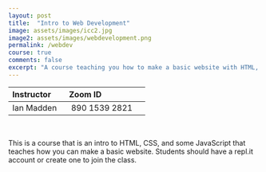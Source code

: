 ```yaml
---
layout: post
title:  "Intro to Web Development"
image: assets/images/icc2.jpg
image2: assets/images/webdevelopment.png
permalink: /webdev
course: true
comments: false
excerpt: "A course teaching you how to make a basic website with HTML, CSS, and Javascript."
---
```


| Instructor | &nbsp;&nbsp;Zoom ID &nbsp; |
| :---        |        :--- |  
| Ian Madden | &nbsp;&nbsp; 890 1539 2821 &nbsp; &nbsp; |

<br>

This is a course that is an intro to HTML, CSS, and some JavaScript that teaches how you can make a basic website. Students should have a repl.it account or create one to join the class.
